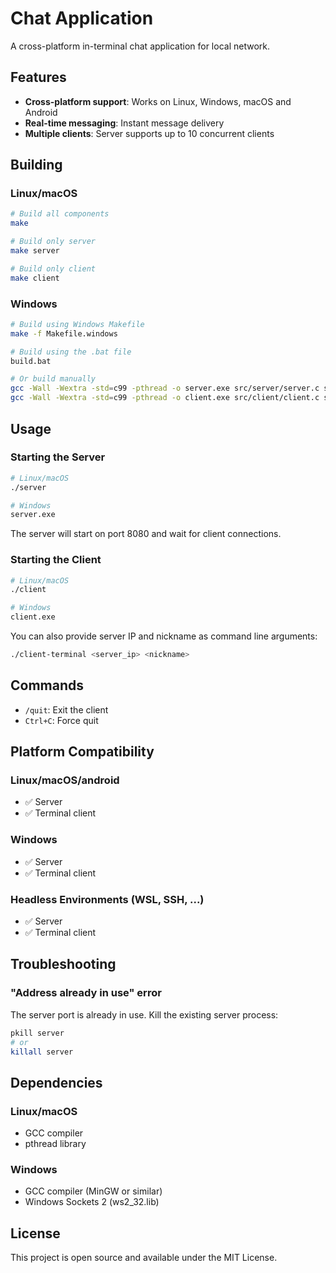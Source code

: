 # Chat Application

A cross-platform in-terminal chat application for local network.

## Features

- **Cross-platform support**: Works on Linux, Windows, macOS and Android
- **Real-time messaging**: Instant message delivery
- **Multiple clients**: Server supports up to 10 concurrent clients

## Building

### Linux/macOS

```bash
# Build all components
make

# Build only server
make server

# Build only client 
make client
```

### Windows

```bash
# Build using Windows Makefile
make -f Makefile.windows

# Build using the .bat file
build.bat

# Or build manually
gcc -Wall -Wextra -std=c99 -pthread -o server.exe src/server/server.c src/print_functions.c -Iinclude -lws2_32
gcc -Wall -Wextra -std=c99 -pthread -o client.exe src/client/client.c src/print_functions.c -Iinclude -lws2_32
```

## Usage

### Starting the Server

```bash
# Linux/macOS
./server

# Windows
server.exe
```

The server will start on port 8080 and wait for client connections.

### Starting the Client

```bash
# Linux/macOS
./client

# Windows
client.exe
```

You can also provide server IP and nickname as command line arguments:

```bash
./client-terminal <server_ip> <nickname>
```

## Commands

-  `/quit`: Exit the client
- `Ctrl+C`: Force quit

## Platform Compatibility

### Linux/macOS/android
- ✅ Server
- ✅ Terminal client

### Windows
- ✅ Server
- ✅ Terminal client

### Headless Environments (WSL, SSH, ...)
- ✅ Server
- ✅ Terminal client

## Troubleshooting

### "Address already in use" error
The server port is already in use. Kill the existing server process:
```bash
pkill server
# or
killall server
```

## Dependencies

### Linux/macOS
- GCC compiler
- pthread library

### Windows
- GCC compiler (MinGW or similar)
- Windows Sockets 2 (ws2_32.lib)

## License

This project is open source and available under the MIT License. 
